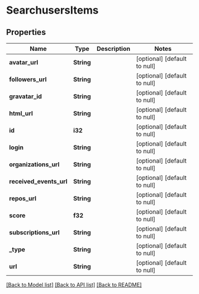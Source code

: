 # SearchusersItems

## Properties
Name | Type | Description | Notes
------------ | ------------- | ------------- | -------------
**avatar_url** | **String** |  | [optional] [default to null]
**followers_url** | **String** |  | [optional] [default to null]
**gravatar_id** | **String** |  | [optional] [default to null]
**html_url** | **String** |  | [optional] [default to null]
**id** | **i32** |  | [optional] [default to null]
**login** | **String** |  | [optional] [default to null]
**organizations_url** | **String** |  | [optional] [default to null]
**received_events_url** | **String** |  | [optional] [default to null]
**repos_url** | **String** |  | [optional] [default to null]
**score** | **f32** |  | [optional] [default to null]
**subscriptions_url** | **String** |  | [optional] [default to null]
**_type** | **String** |  | [optional] [default to null]
**url** | **String** |  | [optional] [default to null]

[[Back to Model list]](../README.md#documentation-for-models) [[Back to API list]](../README.md#documentation-for-api-endpoints) [[Back to README]](../README.md)


